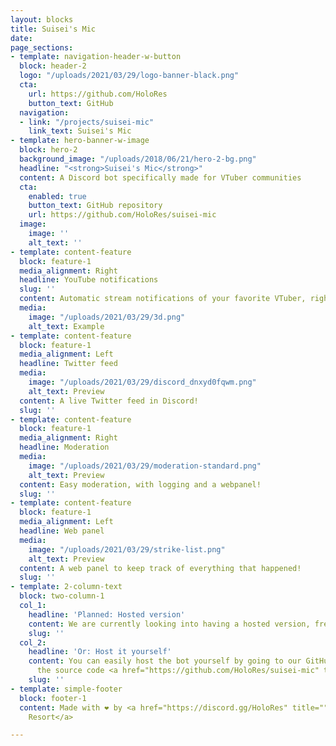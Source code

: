 ```yaml
---
layout: blocks
title: Suisei's Mic
date: 
page_sections:
- template: navigation-header-w-button
  block: header-2
  logo: "/uploads/2021/03/29/logo-banner-black.png"
  cta:
    url: https://github.com/HoloRes
    button_text: GitHub
  navigation:
  - link: "/projects/suisei-mic"
    link_text: Suisei's Mic
- template: hero-banner-w-image
  block: hero-2
  background_image: "/uploads/2018/06/21/hero-2-bg.png"
  headline: "<strong>Suisei's Mic</strong>"
  content: A Discord bot specifically made for VTuber communities
  cta:
    enabled: true
    button_text: GitHub repository
    url: https://github.com/HoloRes/suisei-mic
  image:
    image: ''
    alt_text: ''
- template: content-feature
  block: feature-1
  media_alignment: Right
  headline: YouTube notifications
  slug: ''
  content: Automatic stream notifications of your favorite VTuber, right in Discord!
  media:
    image: "/uploads/2021/03/29/3d.png"
    alt_text: Example
- template: content-feature
  block: feature-1
  media_alignment: Left
  headline: Twitter feed
  media:
    image: "/uploads/2021/03/29/discord_dnxyd0fqwm.png"
    alt_text: Preview
  content: A live Twitter feed in Discord!
  slug: ''
- template: content-feature
  block: feature-1
  media_alignment: Right
  headline: Moderation
  media:
    image: "/uploads/2021/03/29/moderation-standard.png"
    alt_text: Preview
  content: Easy moderation, with logging and a webpanel!
  slug: ''
- template: content-feature
  block: feature-1
  media_alignment: Left
  headline: Web panel
  media:
    image: "/uploads/2021/03/29/strike-list.png"
    alt_text: Preview
  content: A web panel to keep track of everything that happened!
  slug: ''
- template: 2-column-text
  block: two-column-1
  col_1:
    headline: 'Planned: Hosted version'
    content: We are currently looking into having a hosted version, free to use!
    slug: ''
  col_2:
    headline: 'Or: Host it yourself'
    content: You can easily host the bot yourself by going to our GitHub and downloading
      the source code <a href="https://github.com/HoloRes/suisei-mic" title="">here</a>!
    slug: ''
- template: simple-footer
  block: footer-1
  content: Made with ❤︎ by <a href="https://discord.gg/HoloRes" title="">Hololive
    Resort</a>

---
```

